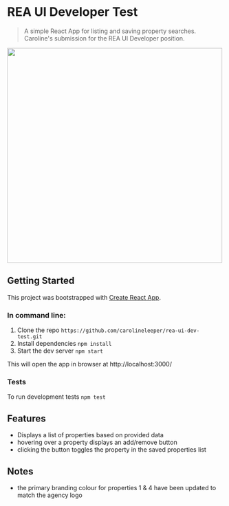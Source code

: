 # REA UI Developer Test

> A simple React App for listing and saving property searches.  
> Caroline's submission for the REA UI Developer position.

<img src="https://media.giphy.com/media/7aZdLNX7mN8dRTbQ0H/giphy.gif" width="500">

## Getting Started

This project was bootstrapped with [Create React App](https://github.com/facebook/create-react-app).

### In command line:

1. Clone the repo
   `https://github.com/carolineleeper/rea-ui-dev-test.git`
2. Install dependencies
   `npm install`
3. Start the dev server
   `npm start`

This will open the app in browser at http://localhost:3000/

### Tests

To run development tests `npm test`

## Features

- Displays a list of properties based on provided data
- hovering over a property displays an add/remove button
- clicking the button toggles the property in the saved properties list

## Notes

- the primary branding colour for properties 1 & 4 have been updated to match the agency logo
